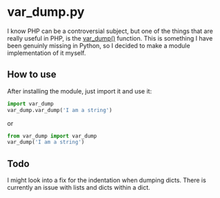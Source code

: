 # var_dump.py
I know PHP can be a controversial subject, but one of the things that are really useful in PHP, is the [var_dump()](https://www.php.net/manual/en/function.var-dump.php) function. This is something I have been genuinly missing in Python, so I decided to make a module implementation of it myself.

## How to use
After installing the module, just import it and use it:
```python
import var_dump
var_dump.var_dump('I am a string')
```
or
```python
from var_dump import var_dump
var_dump('I am a string')
```

## Todo
I might look into a fix for the indentation when dumping dicts. There is currently an issue with lists and dicts within a dict.
